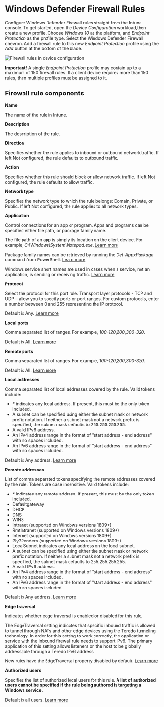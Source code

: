 # Windows Defender Firewall Rules

Configure Windows Defender Firewall rules straight from the Intune console. To get started, open the *Device Configuration* workload,then create a new profile. Choose *Windows 10* as the platform, and *Endpoint Protection* as the profile type. Select the Windows Defender Firewall chevron. Add a firewall rule to this new *Endpoint Protection* profile using the *Add* button at the bottom of the blade.

![Firewall rules in device configuration](/media/firewallrules.PNG)

**Important!** A single *Endpoint Protection* profile may contain up to a maximum of 150 firewall rules. If a client device requires more than 150 rules, then multiple profiles must be assigned to it.

## Firewall rule components

**Name**

The name of the rule in Intune.

**Description**

The description of the rule.

**Direction**

Specifies whether the rule applies to inbound or outbound network traffic. If left Not configured, the rule defaults to outbound traffic.

**Action**

Specifies whether this rule should block or allow network traffic. If left Not configured, the rule defaults to allow traffic.

**Network type**

Specifies the network type to which the rule belongs: Domain, Private, or Public. If left Not configured, the rule applies to all network types.

**Application**

Control connections for an app or program. Apps and programs can be specified either file path, or package family name.

The file path of an app is simply its location on the client device. For example, *C:\Windows\System\Notepad.exe*. [Learn more](https://aka.ms/intunefirewallfilepathrule)

Package family names can be retrieved by running the *Get-AppxPackage* command from PowerShell. [Learn more](https://aka.ms/AppXPackageNameFromPowerShell)

Windows service short names are used in cases when a service, not an application, is sending or receiving traffic. [Learn more](https://aka.ms/intunefirewallservicenamerule)

**Protocol**

Select the protocol for this port rule. Transport layer protocols - TCP and UDP – allow you to specify ports or port ranges. For custom protocols, enter a number between 0 and 255 representing the IP protocol.

Default is Any. [Learn more](https://aka.ms/intunefirewallprotocolrule)

**Local ports**

Comma separated list of ranges. For example, *100-120*,*200*,*300-320*.

Default is All. [Learn more](https://aka.ms/intunefirewalllocalportrule)

**Remote ports**

Comma separated list of ranges. For example, *100-120*,*200*,*300-320*.

Default is All. [Learn more](https://aka.ms/intunefirewallremoteportrule)

**Local addresses**

Comma separated list of local addresses covered by the rule. Valid tokens include:

+ *&#42;* indicates any local address. If present, this must be the only token included.
+ A subnet can be specified using either the subnet mask or network prefix notation. If neither a subnet mask not a network prefix is specified, the subnet mask defaults to 255.255.255.255.
+ A valid IPv6 address.
+ An IPv4 address range in the format of "start address - end address" with no spaces included.
+ An IPv6 address range in the format of "start address - end address" with no spaces included.

Default is Any address. [Learn more](https://aka.ms/intunefirewalllocaladdressrule)

**Remote addresses**

List of comma separated tokens specifying the remote addresses covered by the rule. Tokens are case insensitive. Valid tokens include:

+ *&#42;* indicates any remote address. If present, this must be the only token included.
+ Defaultgateway
+ DHCP
+ DNS
+ WINS
+ Intranet  (supported on Windows versions 1809+)
+ RmtIntranet (supported on Windows versions 1809+)
+ Internet (supported on Windows versions 1809+)
+ Ply2Renders (supported on Windows versions 1809+)
+ LocalSubnet indicates any local address on the local subnet.
+ A subnet can be specified using either the subnet mask or network prefix notation. If neither a subnet mask not a network prefix is specified, the subnet mask defaults to 255.255.255.255.
+ A valid IPv6 address.
+ An IPv4 address range in the format of "start address - end address" with no spaces included.
+ An IPv6 address range in the format of "start address - end address" with no spaces included.

Default is Any address. [Learn more](https://aka.ms/intunefirewallremoteaddressrule)

**Edge traversal**

Indicates whether edge traversal is enabled or disabled for this rule.

The EdgeTraversal setting indicates that specific inbound traffic is allowed to tunnel through NATs and other edge devices using the Teredo tunneling technology. In order for this setting to work correctly, the application or service with the inbound firewall rule needs to support IPv6. The primary application of this setting allows listeners on the host to be globally addressable through a Teredo IPv6 address.

New rules have the EdgeTraversal property disabled by default. [Learn more](https://aka.ms/intunefirewalledgetraversal)

**Authorized users**

Specifies the list of authorized local users for this rule. **A list of authorized users cannot be specified if the rule being authored is targeting a Windows service.**

Default is all users. [Learn more](https://aka.ms/intunefirewallauthorizedusers)
